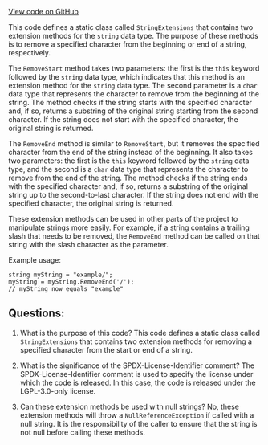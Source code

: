 [View code on GitHub](https://github.com/nethermindeth/nethermind/Nethermind.Config/StringExtensions.cs)

This code defines a static class called `StringExtensions` that contains two extension methods for the `string` data type. The purpose of these methods is to remove a specified character from the beginning or end of a string, respectively. 

The `RemoveStart` method takes two parameters: the first is the `this` keyword followed by the `string` data type, which indicates that this method is an extension method for the `string` data type. The second parameter is a `char` data type that represents the character to remove from the beginning of the string. The method checks if the string starts with the specified character and, if so, returns a substring of the original string starting from the second character. If the string does not start with the specified character, the original string is returned.

The `RemoveEnd` method is similar to `RemoveStart`, but it removes the specified character from the end of the string instead of the beginning. It also takes two parameters: the first is the `this` keyword followed by the `string` data type, and the second is a `char` data type that represents the character to remove from the end of the string. The method checks if the string ends with the specified character and, if so, returns a substring of the original string up to the second-to-last character. If the string does not end with the specified character, the original string is returned.

These extension methods can be used in other parts of the project to manipulate strings more easily. For example, if a string contains a trailing slash that needs to be removed, the `RemoveEnd` method can be called on that string with the slash character as the parameter. 

Example usage:
```
string myString = "example/";
myString = myString.RemoveEnd('/');
// myString now equals "example"
```
## Questions: 
 1. What is the purpose of this code?
   This code defines a static class called `StringExtensions` that contains two extension methods for removing a specified character from the start or end of a string.

2. What is the significance of the SPDX-License-Identifier comment?
   The SPDX-License-Identifier comment is used to specify the license under which the code is released. In this case, the code is released under the LGPL-3.0-only license.

3. Can these extension methods be used with null strings?
   No, these extension methods will throw a `NullReferenceException` if called with a null string. It is the responsibility of the caller to ensure that the string is not null before calling these methods.